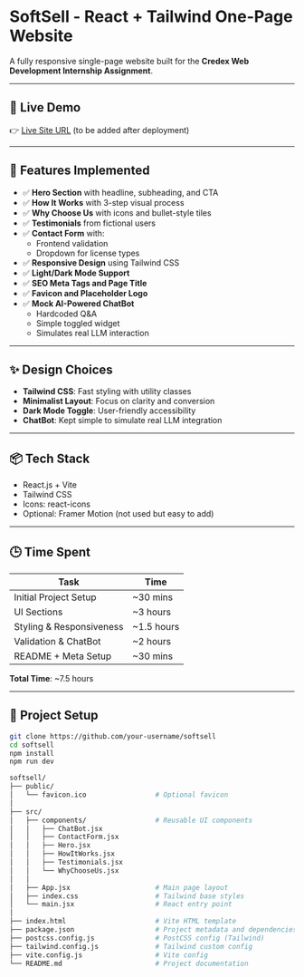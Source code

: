 # SoftSell - React + Tailwind One-Page Website

A fully responsive single-page website built for the **Credex Web Development Internship Assignment**.

---

## 🚀 Live Demo

👉 [Live Site URL](#) (to be added after deployment)

---

## 🧩 Features Implemented

- ✅ **Hero Section** with headline, subheading, and CTA
- ✅ **How It Works** with 3-step visual process
- ✅ **Why Choose Us** with icons and bullet-style tiles
- ✅ **Testimonials** from fictional users
- ✅ **Contact Form** with:
  - Frontend validation
  - Dropdown for license types
- ✅ **Responsive Design** using Tailwind CSS
- ✅ **Light/Dark Mode Support**
- ✅ **SEO Meta Tags and Page Title**
- ✅ **Favicon and Placeholder Logo**
- ✅ **Mock AI-Powered ChatBot**
  - Hardcoded Q&A
  - Simple toggled widget
  - Simulates real LLM interaction

---

## ✨ Design Choices

- **Tailwind CSS**: Fast styling with utility classes
- **Minimalist Layout**: Focus on clarity and conversion
- **Dark Mode Toggle**: User-friendly accessibility
- **ChatBot**: Kept simple to simulate real LLM integration

---

## 📦 Tech Stack

- React.js + Vite
- Tailwind CSS
- Icons: react-icons
- Optional: Framer Motion (not used but easy to add)

---

## 🕒 Time Spent

| Task                    | Time      |
|-------------------------|-----------|
| Initial Project Setup   | ~30 mins  |
| UI Sections             | ~3 hours  |
| Styling & Responsiveness| ~1.5 hours|
| Validation & ChatBot    | ~2 hours  |
| README + Meta Setup     | ~30 mins  |

**Total Time**: ~7.5 hours

---

## 📁 Project Setup

```bash
git clone https://github.com/your-username/softsell
cd softsell
npm install
npm run dev

softsell/
├── public/
│   └── favicon.ico                 # Optional favicon
│
├── src/
│   ├── components/                 # Reusable UI components
│   │   ├── ChatBot.jsx
│   │   ├── ContactForm.jsx
│   │   ├── Hero.jsx
│   │   ├── HowItWorks.jsx
│   │   ├── Testimonials.jsx
│   │   └── WhyChooseUs.jsx
│   │
│   ├── App.jsx                     # Main page layout
│   ├── index.css                   # Tailwind base styles
│   └── main.jsx                    # React entry point
│
├── index.html                      # Vite HTML template
├── package.json                    # Project metadata and dependencies
├── postcss.config.js               # PostCSS config (Tailwind)
├── tailwind.config.js              # Tailwind custom config
├── vite.config.js                  # Vite config
└── README.md                       # Project documentation

